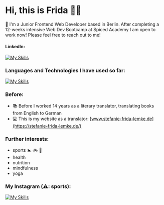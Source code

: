 # Hi, this is Frida 🏳️‍🌈

🌱 I'm a Junior Frontend Web Developer based in Berlin. After completing a 12-weeks intensive Web Dev Bootcamp at Spiced Academy I am open to work now! Please feel free to reach out to me!


#### LinkedIn:
[![My Skills](https://skillicons.dev/icons?i=linkedin)](https://www.linkedin.com/in/frida-lemke)

### Languages and Technologies I have used so far: 

[![My Skills](https://skillicons.dev/icons?i=css,figma,git,github,html,js,mongodb,nextjs,npm,react,vite,vscode)]()

  
### Before:

- 📚 Before I worked 14 years as a literary translator, translating books from English to German
- 💻 This is my website as a translator: [www.stefanie-frida-lemke.de](https://stefanie-frida-lemke.de/)

### Further interests:
- sports 🏊 🚲 🏃 
- health
- nutrition
- mindfulness
- yoga

  
### My Instagram (⚠️: sports):
[![My Skills](https://skillicons.dev/icons?i=instagram)](https://www.instagram.com/frida_unterwegs/)




